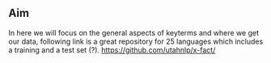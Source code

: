 ## Aim
In here we will focus on the general aspects of keyterms and where we get our data, following link is a great repository for 25 languages which includes a training and a test set (?). https://github.com/utahnlp/x-fact/
